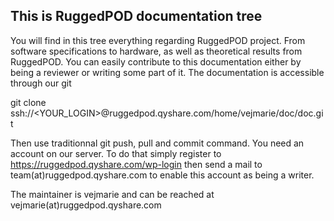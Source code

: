## This is RuggedPOD documentation tree

You will find in this tree everything regarding RuggedPOD project. From software specifications to hardware, as well as theoretical results from RuggedPOD.
You can easily contribute to this documentation either by being a reviewer or writing some part of it. The documentation is accessible through our git 

git clone ssh://<YOUR_LOGIN>@ruggedpod.qyshare.com/home/vejmarie/doc/doc.git

Then use traditionnal git push, pull and commit command. You need an account on our server. To do that simply register to https://ruggedpod.qyshare.com/wp-login then send a mail to team(at)ruggedpod.qyshare.com to enable this account as being a writer.

The maintainer is vejmarie and can be reached at vejmarie(at)ruggedpod.qyshare.com

